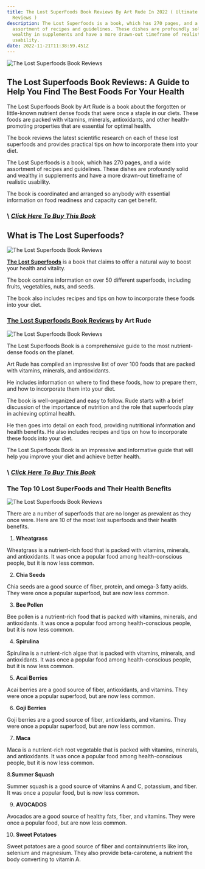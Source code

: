 ```yaml
---
title: The Lost SuperFoods Book Reviews By Art Rude In 2022 ( Ultimate Guide &
  Reviews )
description: The Lost Superfoods is a book, which has 270 pages, and a wide
  assortment of recipes and guidelines. These dishes are profoundly solid and
  wealthy in supplements and have a more drawn-out timeframe of realistic
  usability.
date: 2022-11-21T11:38:59.451Z
---
```

![The Lost Superfoods Book Reviews](/assets/images/posts/the-lost-superfoods-book-reviews.jpg " The Lost Superfoods Book Reviews By Art Rude")

## The Lost Superfoods Book Reviews: A Guide to Help You Find The Best Foods For Your Health

The Lost Superfoods Book by Art Rude is a book about the forgotten or little-known nutrient dense
foods that were once a staple in our diets. These foods are packed with vitamins, minerals, antioxidants,
and other health-promoting properties that are essential for optimal health. 

The book reviews the latest scientific research on each of these lost superfoods and provides practical tips on how to incorporate
them into your diet.

The Lost Superfoods is a book, which has 270 pages, and a wide assortment of recipes and guidelines. These dishes are profoundly solid and wealthy in supplements and have a more drawn-out timeframe of realistic usability. 

The book is coordinated and arranged so anybody with essential information on food readiness and capacity can get benefit.

### \    ***[Click Here To Buy This Book](https://www.digistore24.com/redir/377301/akbarhashim/)***

## What is The Lost Superfoods?

![The Lost Superfoods Book Reviews](/assets/images/posts/the-lost-superfoods-book-reviews-1.jpg "The Lost Superfoods Book Reviews By Art Rude")

**[The Lost Superfoods](https://www.digistore24.com/redir/377301/akbarhashim/)** is a book that claims to offer a natural way to boost your health and vitality. 

The book contains information on over 50 different superfoods, including fruits, vegetables, nuts, and seeds.

The book also includes recipes and tips on how to incorporate these foods into your diet.

### [The Lost Superfoods Book Reviews](https://www.digistore24.com/redir/377301/akbarhashim/) by Art Rude

![The Lost Superfoods Book Reviews](/assets/images/posts/the-lost-superfoods-book-reviews-2.jpg "The Lost Superfoods Book Reviews By Art Rude")

The Lost Superfoods Book is a comprehensive guide to the most nutrient-dense foods on the planet. 

Art Rude has compiled an impressive list of over 100 foods that are packed with vitamins, minerals, and
antioxidants. 

He includes information on where to find these foods, how to prepare them, and how to
incorporate them into your diet.

The book is well-organized and easy to follow. Rude starts with a brief discussion of the importance of
nutrition and the role that superfoods play in achieving optimal health. 

He then goes into detail on each food, providing nutritional information and health benefits. He also includes recipes and tips on how to incorporate these foods into your diet.

The Lost Superfoods Book is an impressive and informative guide that will help you improve your diet
and achieve better health.

### \    ***[Click Here To Buy This Book](https://www.digistore24.com/redir/377301/akbarhashim/)***

### The Top 10 Lost SuperFoods and Their Health Benefits

![The Lost Superfoods Book Reviews](/assets/images/posts/the-lost-superfoods-book-reviews-3.jpg "The Lost Superfoods Book Reviews By Art Rude")

There are a number of superfoods that are no longer as prevalent as they once were. Here are 10 of the
most lost superfoods and their health benefits.

1. **Wheatgrass**

Wheatgrass is a nutrient-rich food that is packed with vitamins, minerals, and antioxidants. It was once a
popular food among health-conscious people, but it is now less common.

2. **Chia Seeds**

Chia seeds are a good source of fiber, protein, and omega-3 fatty acids. They were once a popular
superfood, but are now less common.

3. **Bee Pollen**

Bee pollen is a nutrient-rich food that is packed with vitamins, minerals, and antioxidants. It was once a
popular food among health-conscious people, but it is now less common.

4. **Spirulina**

Spirulina is a nutrient-rich algae that is packed with vitamins, minerals, and antioxidants. It was once a
popular food among health-conscious people, but it is now less common.

5. **Acai Berries**

Acai berries are a good source of fiber, antioxidants, and vitamins. They were once a popular superfood,
but are now less common.

6. **Goji Berries**

Goji berries are a good source of fiber, antioxidants, and vitamins. They were once a popular superfood,
but are now less common.

7. **Maca**

Maca is a nutrient-rich root vegetable that is packed with vitamins, minerals, and antioxidants. It was
once a popular food among health-conscious people, but it is now less common.

8.**Summer Squash**

Summer squash is a good source of vitamins A and C, potassium, and fiber. It was once a popular food,
but is now less common.

9. **AVOCADOS**

Avocados are a good source of healthy fats, fiber, and vitamins. They were once a popular food, but are
now less common.

10. **Sweet Potatoes**

Sweet potatoes are a good source of fiber and containnutrients like iron, selenium and magnesium.
They also provide beta-carotene, a nutrient the body converting to vitamin A.